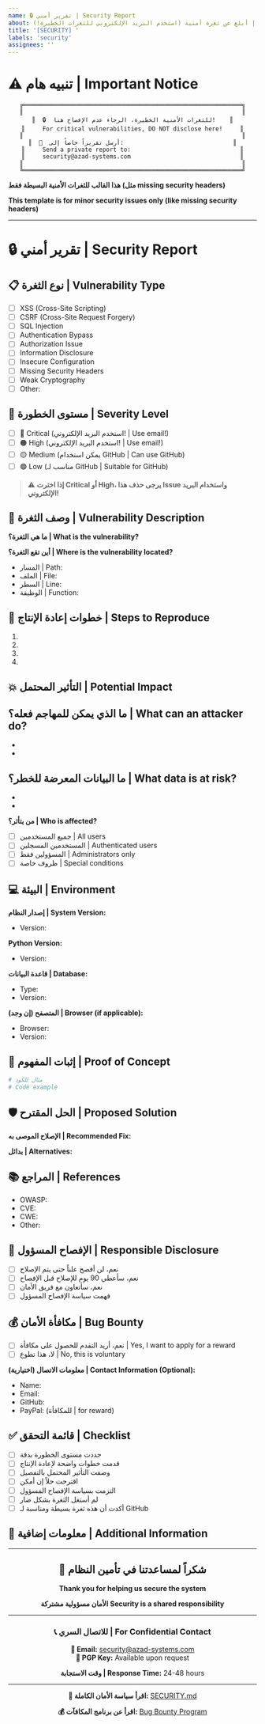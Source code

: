 ```yaml
---
name: 🔒 تقرير أمني | Security Report
about: أبلغ عن ثغرة أمنية (استخدم البريد الإلكتروني للثغرات الخطيرة!) | Report a security vulnerability (use email for critical ones!)
title: '[SECURITY] '
labels: 'security'
assignees: ''
---
```


# ⚠️ تنبيه هام | Important Notice

<div align="center">

```
╔══════════════════════════════════════════════════════════════╗
║                                                              ║
║  🔒  للثغرات الأمنية الخطيرة، الرجاء عدم الإفصاح هنا!    ║
║     For critical vulnerabilities, DO NOT disclose here!     ║
║                                                              ║
║  📧  أرسل تقريراً خاصاً إلى:                               ║
║     Send a private report to:                               ║
║     security@azad-systems.com                               ║
║                                                              ║
╚══════════════════════════════════════════════════════════════╝
```

</div>

**هذا القالب للثغرات الأمنية البسيطة فقط (مثل missing security headers)**

**This template is for minor security issues only (like missing security headers)**

---

# 🔒 تقرير أمني | Security Report

## 📋 نوع الثغرة | Vulnerability Type

<!-- حدد نوع الثغرة الأمنية -->
<!-- Specify the type of security vulnerability -->

- [ ] XSS (Cross-Site Scripting)
- [ ] CSRF (Cross-Site Request Forgery)
- [ ] SQL Injection
- [ ] Authentication Bypass
- [ ] Authorization Issue
- [ ] Information Disclosure
- [ ] Insecure Configuration
- [ ] Missing Security Headers
- [ ] Weak Cryptography
- [ ] Other: 

## 🎯 مستوى الخطورة | Severity Level

<!-- حدد مستوى خطورة الثغرة بصدق -->
<!-- Honestly specify the severity level -->

- [ ] 🔴 Critical (استخدم البريد الإلكتروني! | Use email!)
- [ ] 🟠 High (استخدم البريد الإلكتروني! | Use email!)
- [ ] 🟡 Medium (يمكن استخدام GitHub | Can use GitHub)
- [ ] 🟢 Low (مناسب لـ GitHub | Suitable for GitHub)

> ⚠️ **إذا اخترت Critical أو High، يرجى حذف هذا Issue واستخدام البريد الإلكتروني!**

## 📝 وصف الثغرة | Vulnerability Description

<!-- صف الثغرة بالتفصيل -->
<!-- Describe the vulnerability in detail -->

**ما هي الثغرة؟ | What is the vulnerability?**


**أين تقع الثغرة؟ | Where is the vulnerability located?**

- المسار | Path: 
- الملف | File: 
- السطر | Line: 
- الوظيفة | Function: 

## 🔄 خطوات إعادة الإنتاج | Steps to Reproduce

<!-- صف بالتفصيل كيفية استغلال الثغرة -->
<!-- Describe in detail how to exploit the vulnerability -->

1. 
2. 
3. 
4. 

## 💥 التأثير المحتمل | Potential Impact

<!-- ما الذي يمكن أن يحدث بسبب هذه الثغرة؟ -->
<!-- What could happen because of this vulnerability? -->

**ما الذي يمكن للمهاجم فعله؟ | What can an attacker do?**
- 
- 
- 

**ما البيانات المعرضة للخطر؟ | What data is at risk?**
- 
- 
- 

**من يتأثر؟ | Who is affected?**
- [ ] جميع المستخدمين | All users
- [ ] المستخدمين المسجلين | Authenticated users
- [ ] المسؤولين فقط | Administrators only
- [ ] ظروف خاصة | Special conditions

## 💻 البيئة | Environment

**إصدار النظام | System Version:**
- Version: 

**Python Version:**
- Version: 

**قاعدة البيانات | Database:**
- Type: 
- Version: 

**المتصفح (إن وجد) | Browser (if applicable):**
- Browser: 
- Version: 

## 🔬 إثبات المفهوم | Proof of Concept

<!-- قدم مثالاً عملياً (غير ضار) لاستغلال الثغرة -->
<!-- Provide a practical (harmless) example of exploiting the vulnerability -->

```python
# مثال للكود
# Code example


```

## 🛡️ الحل المقترح | Proposed Solution

<!-- كيف يمكن إصلاح هذه الثغرة؟ -->
<!-- How can this vulnerability be fixed? -->

**الإصلاح الموصى به | Recommended Fix:**


**بدائل | Alternatives:**


## 📚 المراجع | References

<!-- روابط لمعلومات إضافية عن هذا النوع من الثغرات -->
<!-- Links to additional information about this type of vulnerability -->

- OWASP: 
- CVE: 
- CWE: 
- Other: 

## 🤝 الإفصاح المسؤول | Responsible Disclosure

<!-- هل أنت ملتزم بسياسة الإفصاح المسؤول؟ -->
<!-- Are you committed to responsible disclosure policy? -->

- [ ] نعم، لن أفصح علناً حتى يتم الإصلاح
- [ ] نعم، سأعطي 90 يوم للإصلاح قبل الإفصاح
- [ ] نعم، سأتعاون مع فريق الأمان
- [ ] فهمت سياسة الإفصاح المسؤول

## 💰 مكافأة الأمان | Bug Bounty

<!-- هل تريد المشاركة في برنامج مكافآت الأمان؟ -->
<!-- Do you want to participate in the bug bounty program? -->

- [ ] نعم، أريد التقدم للحصول على مكافأة | Yes, I want to apply for a reward
- [ ] لا، هذا تطوع | No, this is voluntary

**معلومات الاتصال (اختيارية) | Contact Information (Optional):**
- Name: 
- Email: 
- GitHub: 
- PayPal: (للمكافأة | for reward)

## ✅ قائمة التحقق | Checklist

<!-- تأكد من إتمام هذه النقاط قبل إرسال التقرير -->
<!-- Ensure these points are completed before submitting -->

- [ ] حددت مستوى الخطورة بدقة
- [ ] قدمت خطوات واضحة لإعادة الإنتاج
- [ ] وصفت التأثير المحتمل بالتفصيل
- [ ] اقترحت حلاً إن أمكن
- [ ] التزمت بسياسة الإفصاح المسؤول
- [ ] لم أستغل الثغرة بشكل ضار
- [ ] أكدت أن هذه ثغرة بسيطة ومناسبة لـ GitHub

## 📎 معلومات إضافية | Additional Information

<!-- أي معلومات أخرى قد تكون مفيدة -->
<!-- Any other information that might be helpful -->



---

<div align="center">

## 🙏 شكراً لمساعدتنا في تأمين النظام

**Thank you for helping us secure the system**

**الأمان مسؤولية مشتركة**
**Security is a shared responsibility**

---

### 📞 للاتصال السري | For Confidential Contact

**📧 Email:** security@azad-systems.com  
**🔑 PGP Key:** Available upon request

**وقت الاستجابة | Response Time:** 24-48 hours

---

**📖 اقرأ سياسة الأمان الكاملة:** [SECURITY.md](../../SECURITY.md)

**💰 اقرأ عن برنامج المكافآت:** [Bug Bounty Program](../../SECURITY.md#-مكافآت-الأمان--bug-bounty-program)

</div>

